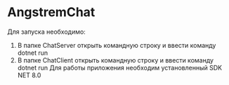 # AngstremChat
Для запуска необходимо:
1. В папке ChatServer открыть командную строку и ввести команду dotnet run
2. В папке ChatClient открыть командную строку и ввести команду dotnet run
Для работы приложения необходим установленный SDK NET 8.0
